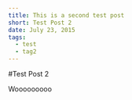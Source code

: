 ```yaml
---
title: This is a second test post
short: Test Post 2
date: July 23, 2015
tags:
  - test
  - tag2
---
```


#Test Post 2

Wooooooooo
